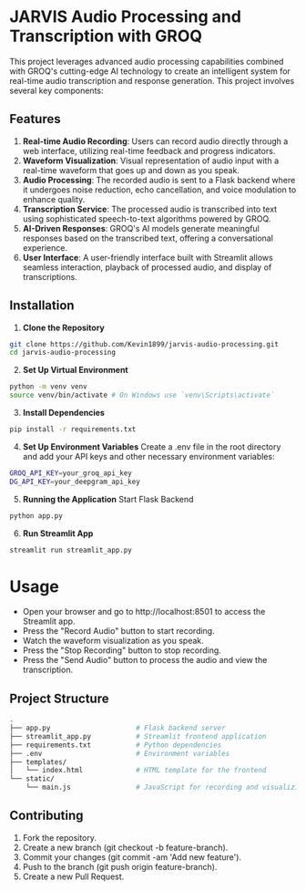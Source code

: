 # JARVIS Audio Processing and Transcription with GROQ

This project leverages advanced audio processing capabilities combined with GROQ's cutting-edge AI technology to create an intelligent system for real-time audio transcription and response generation. This project involves several key components:

## Features

1. **Real-time Audio Recording**: Users can record audio directly through a web interface, utilizing real-time feedback and progress indicators.
2. **Waveform Visualization**: Visual representation of audio input with a real-time waveform that goes up and down as you speak.
3. **Audio Processing**: The recorded audio is sent to a Flask backend where it undergoes noise reduction, echo cancellation, and voice modulation to enhance quality.
4. **Transcription Service**: The processed audio is transcribed into text using sophisticated speech-to-text algorithms powered by GROQ.
5. **AI-Driven Responses**: GROQ's AI models generate meaningful responses based on the transcribed text, offering a conversational experience.
6. **User Interface**: A user-friendly interface built with Streamlit allows seamless interaction, playback of processed audio, and display of transcriptions.

## Installation

1. **Clone the Repository**

```bash
git clone https://github.com/Kevin1899/jarvis-audio-processing.git
cd jarvis-audio-processing
```
2. **Set Up Virtual Environment**
```bash
python -m venv venv
source venv/bin/activate # On Windows use `venv\Scripts\activate`
```
3. **Install Dependencies**
```bash
pip install -r requirements.txt
```
4. **Set Up Environment Variables**
Create a .env file in the root directory and add your API keys and other necessary environment variables:
```bash
GROQ_API_KEY=your_groq_api_key
DG_API_KEY=your_deepgram_api_key
```
5. **Running the Application**
Start Flask Backend
```bash
python app.py
```
6. **Run Streamlit App**
```bash
streamlit run streamlit_app.py
```

# Usage
- Open your browser and go to http://localhost:8501 to access the Streamlit app.
- Press the "Record Audio" button to start recording.
- Watch the waveform visualization as you speak.
- Press the "Stop Recording" button to stop recording.
- Press the "Send Audio" button to process the audio and view the transcription.

## Project Structure
```bash
.
├── app.py                     # Flask backend server
├── streamlit_app.py           # Streamlit frontend application
├── requirements.txt           # Python dependencies
├── .env                       # Environment variables
├── templates/
│   └── index.html             # HTML template for the frontend
└── static/
    └── main.js                # JavaScript for recording and visualizing audio
```
## Contributing
1. Fork the repository.
2. Create a new branch (git checkout -b feature-branch).
3. Commit your changes (git commit -am 'Add new feature').
4. Push to the branch (git push origin feature-branch).
5. Create a new Pull Request.
